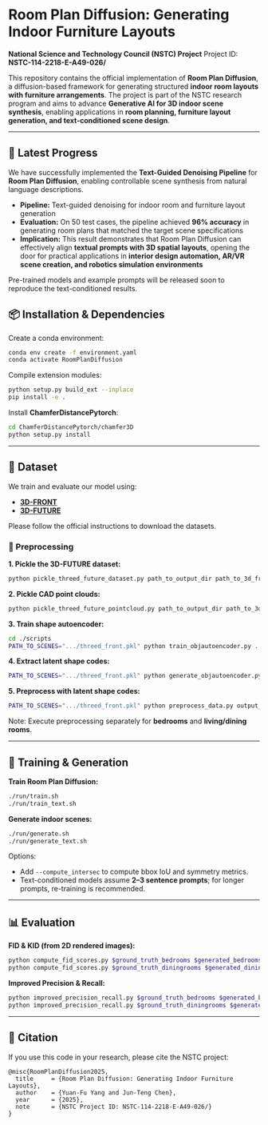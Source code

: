 # Room Plan Diffusion: Generating Indoor Furniture Layouts

**National Science and Technology Council (NSTC) Project**
Project ID: **NSTC-114-2218-E-A49-026/**

This repository contains the official implementation of **Room Plan Diffusion**, a diffusion-based framework for generating structured **indoor room layouts with furniture arrangements**. The project is part of the NSTC research program and aims to advance **Generative AI for 3D indoor scene synthesis**, enabling applications in **room planning, furniture layout generation, and text-conditioned scene design**.

---
## 🔬 Latest Progress

We have successfully implemented the **Text-Guided Denoising Pipeline** for **Room Plan Diffusion**, enabling controllable scene synthesis from natural language descriptions.

* **Pipeline:** Text-guided denoising for indoor room and furniture layout generation
* **Evaluation:** On 50 test cases, the pipeline achieved **96% accuracy** in generating room plans that matched the target scene specifications
* **Implication:** This result demonstrates that Room Plan Diffusion can effectively align **textual prompts with 3D spatial layouts**, opening the door for practical applications in **interior design automation, AR/VR scene creation, and robotics simulation environments**

Pre-trained models and example prompts will be released soon to reproduce the text-conditioned results.

## 📦 Installation & Dependencies

Create a conda environment:

```bash
conda env create -f environment.yaml
conda activate RoomPlanDiffusion
```

Compile extension modules:

```bash
python setup.py build_ext --inplace
pip install -e .
```

Install **ChamferDistancePytorch**:

```bash
cd ChamferDistancePytorch/chamfer3D
python setup.py install
```

---

## 📂 Dataset

We train and evaluate our model using:

* [**3D-FRONT**](https://tianchi.aliyun.com/specials/promotion/alibaba-3d-scene-dataset)
* [**3D-FUTURE**](https://tianchi.aliyun.com/specials/promotion/alibaba-3d-scene-dataset)

Please follow the official instructions to download the datasets.

### 🔧 Preprocessing

**1. Pickle the 3D-FUTURE dataset:**

```bash
python pickle_threed_future_dataset.py path_to_output_dir path_to_3d_front_dataset_dir path_to_3d_future_dataset_dir path_to_3d_future_model_info --dataset_filtering room_type
```

**2. Pickle CAD point clouds:**

```bash
python pickle_threed_future_pointcloud.py path_to_output_dir path_to_3d_front_dataset_dir path_to_3d_future_dataset_dir path_to_3d_future_model_info --dataset_filtering room_type
```

**3. Train shape autoencoder:**

```bash
cd ./scripts
PATH_TO_SCENES=".../threed_front.pkl" python train_objautoencoder.py ../config/obj_autoencoder/bed_living_diningrooms_lat32.yaml output_dir --experiment_tag "bed_living_diningrooms_lat32" --with_wandb_logger
```

**4. Extract latent shape codes:**

```bash
PATH_TO_SCENES=".../threed_front.pkl" python generate_objautoencoder.py ../config/objautoencoder/bedrooms.yaml output_dir --experiment_tag "bed_living_diningrooms_lat32"
```

**5. Preprocess with latent shape codes:**

```bash
PATH_TO_SCENES=".../threed_front.pkl" python preprocess_data.py output_dir /path/to/3D-FRONT /path/to/3D-FUTURE-model /path/to/3D-FUTURE-model/model_info.json --dataset_filtering threed_front_livingroom --annotation_file ../config/livingroom_threed_front_splits.csv --add_objfeats
```

Note: Execute preprocessing separately for **bedrooms** and **living/dining rooms**.

---

## 🚀 Training & Generation

**Train Room Plan Diffusion:**

```bash
./run/train.sh
./run/train_text.sh
```

**Generate indoor scenes:**

```bash
./run/generate.sh
./run/generate_text.sh
```

Options:

* Add `--compute_intersec` to compute bbox IoU and symmetry metrics.
* Text-conditioned models assume **2–3 sentence prompts**; for longer prompts, re-training is recommended.

---

## 📊 Evaluation

**FID & KID (from 2D rendered images):**

```bash
python compute_fid_scores.py $ground_truth_bedrooms $generated_bedrooms ../config/bedroom_threed_front_splits.csv
python compute_fid_scores.py $ground_truth_diningrooms $generated_diningrooms ../config/diningroom_threed_front_splits.csv
```

**Improved Precision & Recall:**

```bash
python improved_precision_recall.py $ground_truth_bedrooms $generated_bedrooms ../config/bedroom_threed_front_splits.csv
python improved_precision_recall.py $ground_truth_diningrooms $generated_diningrooms ../config/diningroom_threed_front_splits.csv
```

---

## 📑 Citation

If you use this code in your research, please cite the NSTC project:

```
@misc{RoomPlanDiffusion2025,
  title     = {Room Plan Diffusion: Generating Indoor Furniture Layouts},
  author    = {Yuan-Fu Yang and Jun-Teng Chen},
  year      = {2025},
  note      = {NSTC Project ID: NSTC-114-2218-E-A49-026/}
}
```

